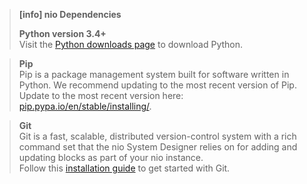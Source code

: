 > **[info] nio Dependencies**
>
>
> **Python version 3.4+**<br />
>    Visit the [Python downloads page](https://www.python.org/downloads/) to download Python.

> **Pip**<br />
>    Pip is a package management system built for software written in Python. We recommend updating to the most recent version of Pip.<br />
>    Update to the most recent version here: [pip.pypa.io/en/stable/installing/](https://pip.pypa.io/en/stable/installing/).

> **Git**<br />
>    Git is a fast, scalable, distributed version-control system with a rich command set that the nio System Designer relies on for adding and updating blocks as part of your nio instance.<br />
>    Follow this [installation guide](https://git-scm.com/book/en/v2/Getting-Started-Installing-Git) to get started with Git.
>
